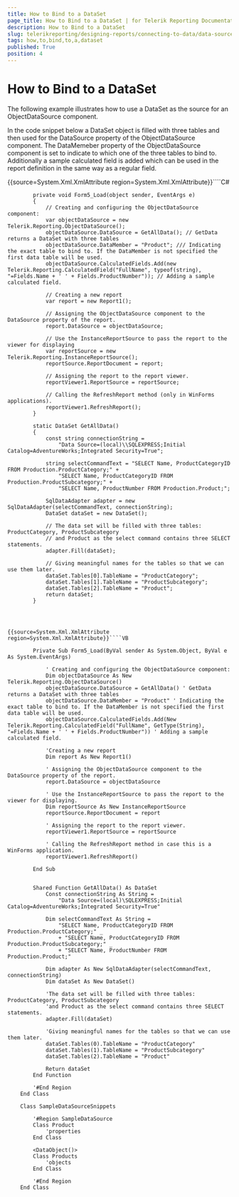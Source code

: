 ```yaml
---
title: How to Bind to a DataSet
page_title: How to Bind to a DataSet | for Telerik Reporting Documentation
description: How to Bind to a DataSet
slug: telerikreporting/designing-reports/connecting-to-data/data-source-components/objectdatasource-component/how-to/how-to-bind-to-a-dataset
tags: how,to,bind,to,a,dataset
published: True
position: 4
---
```


# How to Bind to a DataSet



The following example illustrates how to use a DataSet as the source for an ObjectDataSource component.

In the code snippet below a DataSet object is filled with three tables and then used for the DataSource property of the ObjectDataSource component. The DataMemeber property of the ObjectDataSource component is set to indicate to which one of the three tables to bind to. Additionally a sample calculated field is added which can be used in the report definition in the same way as a regular field.



{{source=System.Xml.XmlAttribute region=System.Xml.XmlAttribute}}````C#
	
	        private void Form5_Load(object sender, EventArgs e)
	        {
	            // Creating and configuring the ObjectDataSource component:
	            var objectDataSource = new Telerik.Reporting.ObjectDataSource();
	            objectDataSource.DataSource = GetAllData(); // GetData returns a DataSet with three tables
	            objectDataSource.DataMember = "Product"; /// Indicating the exact table to bind to. If the DataMember is not specified the first data table will be used.
	            objectDataSource.CalculatedFields.Add(new Telerik.Reporting.CalculatedField("FullName", typeof(string), "=Fields.Name + ' ' + Fields.ProductNumber")); // Adding a sample calculated field.
	
	            // Creating a new report
	            var report = new Report1();
	
	            // Assigning the ObjectDataSource component to the DataSource property of the report.
	            report.DataSource = objectDataSource;
	
	            // Use the InstanceReportSource to pass the report to the viewer for displaying
	            var reportSource = new Telerik.Reporting.InstanceReportSource();
	            reportSource.ReportDocument = report;
	
	            // Assigning the report to the report viewer.
	            reportViewer1.ReportSource = reportSource;
	
	            // Calling the RefreshReport method (only in WinForms applications).
	            reportViewer1.RefreshReport();
	        }
	
	        static DataSet GetAllData()
	        {
	            const string connectionString =
	                "Data Source=(local)\\SQLEXPRESS;Initial Catalog=AdventureWorks;Integrated Security=True";
	
	            string selectCommandText = "SELECT Name, ProductCategoryID FROM Production.ProductCategory;" +
	                "SELECT Name, ProductCategoryID FROM Production.ProductSubcategory;" +
	                "SELECT Name, ProductNumber FROM Production.Product;";
	
	            SqlDataAdapter adapter = new SqlDataAdapter(selectCommandText, connectionString);
	            DataSet dataSet = new DataSet();
	
	            // The data set will be filled with three tables: ProductCategory, ProductSubcategory 
	            // and Product as the select command contains three SELECT statements.
	            adapter.Fill(dataSet);
	
	            // Giving meaningful names for the tables so that we can use them later.
	            dataSet.Tables[0].TableName = "ProductCategory";
	            dataSet.Tables[1].TableName = "ProductSubcategory";
	            dataSet.Tables[2].TableName = "Product";
	            return dataSet;
	        }
	
````



{{source=System.Xml.XmlAttribute region=System.Xml.XmlAttribute}}````VB
	
	    Private Sub Form5_Load(ByVal sender As System.Object, ByVal e As System.EventArgs)
	
	        ' Creating and configuring the ObjectDataSource component:
	        Dim objectDataSource As New Telerik.Reporting.ObjectDataSource()
	        objectDataSource.DataSource = GetAllData() ' GetData returns a DataSet with three tables
	        objectDataSource.DataMember = "Product" ' Indicating the exact table to bind to. If the DataMember is not specified the first data table will be used.
	        objectDataSource.CalculatedFields.Add(New Telerik.Reporting.CalculatedField("FullName", GetType(String), "=Fields.Name + ' ' + Fields.ProductNumber")) ' Adding a sample calculated field.
	
	        'Creating a new report
	        Dim report As New Report1()
	
	        ' Assigning the ObjectDataSource component to the DataSource property of the report.
	        report.DataSource = objectDataSource
	
	        ' Use the InstanceReportSource to pass the report to the viewer for displaying.
	        Dim reportSource As New InstanceReportSource
	        reportSource.ReportDocument = report
	
	        ' Assigning the report to the report viewer.
	        reportViewer1.ReportSource = reportSource
	
	        ' Calling the RefreshReport method in case this is a WinForms application.
	        reportViewer1.RefreshReport()
	
	    End Sub
	
	
	    Shared Function GetAllData() As DataSet
	        Const connectionString As String =
	            "Data Source=(local)\SQLEXPRESS;Initial Catalog=AdventureWorks;Integrated Security=True"
	
	        Dim selectCommandText As String =
	            "SELECT Name, ProductCategoryID FROM Production.ProductCategory;" _
	            + "SELECT Name, ProductCategoryID FROM Production.ProductSubcategory;" _
	            + "SELECT Name, ProductNumber FROM Production.Product;"
	
	        Dim adapter As New SqlDataAdapter(selectCommandText, connectionString)
	        Dim dataSet As New DataSet()
	
	        'The data set will be filled with three tables: ProductCategory, ProductSubcategory 
	        'and Product as the select command contains three SELECT statements.
	        adapter.Fill(dataSet)
	
	        'Giving meaningful names for the tables so that we can use them later.
	        dataSet.Tables(0).TableName = "ProductCategory"
	        dataSet.Tables(1).TableName = "ProductSubcategory"
	        dataSet.Tables(2).TableName = "Product"
	
	        Return dataSet
	    End Function
	
	    '#End Region
	End Class
	
	Class SampleDataSourceSnippets
	
	    '#Region SampleDataSource
	    Class Product
	        'properties
	    End Class
	
	    <DataObject()>
	    Class Products
	        'objects
	    End Class
	
	    '#End Region
	End Class


